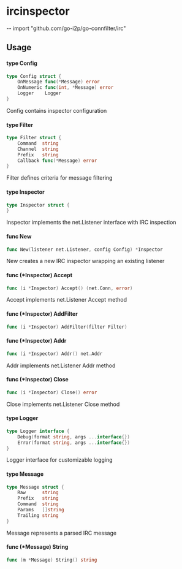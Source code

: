 # ircinspector
--
    import "github.com/go-i2p/go-connfilter/irc"


## Usage

#### type Config

```go
type Config struct {
	OnMessage func(*Message) error
	OnNumeric func(int, *Message) error
	Logger    Logger
}
```

Config contains inspector configuration

#### type Filter

```go
type Filter struct {
	Command  string
	Channel  string
	Prefix   string
	Callback func(*Message) error
}
```

Filter defines criteria for message filtering

#### type Inspector

```go
type Inspector struct {
}
```

Inspector implements the net.Listener interface with IRC inspection

#### func  New

```go
func New(listener net.Listener, config Config) *Inspector
```
New creates a new IRC inspector wrapping an existing listener

#### func (*Inspector) Accept

```go
func (i *Inspector) Accept() (net.Conn, error)
```
Accept implements net.Listener Accept method

#### func (*Inspector) AddFilter

```go
func (i *Inspector) AddFilter(filter Filter)
```

#### func (*Inspector) Addr

```go
func (i *Inspector) Addr() net.Addr
```
Addr implements net.Listener Addr method

#### func (*Inspector) Close

```go
func (i *Inspector) Close() error
```
Close implements net.Listener Close method

#### type Logger

```go
type Logger interface {
	Debug(format string, args ...interface{})
	Error(format string, args ...interface{})
}
```

Logger interface for customizable logging

#### type Message

```go
type Message struct {
	Raw      string
	Prefix   string
	Command  string
	Params   []string
	Trailing string
}
```

Message represents a parsed IRC message

#### func (*Message) String

```go
func (m *Message) String() string
```
